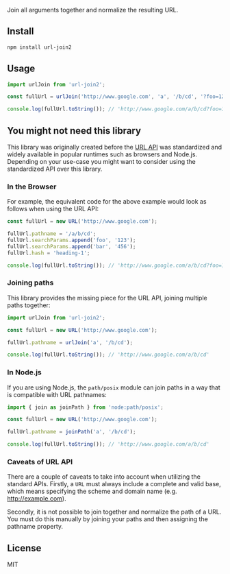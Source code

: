 Join all arguments together and normalize the resulting URL.

## Install

```bash
npm install url-join2
```

## Usage

```javascript
import urlJoin from 'url-join2';

const fullUrl = urlJoin('http://www.google.com', 'a', '/b/cd', '?foo=123', '&bar=456', '#heading-1');

console.log(fullUrl.toString()); // 'http://www.google.com/a/b/cd?foo=123&bar=456#heading-1'
```

## You might not need this library

This library was originally created before the [URL API](https://developer.mozilla.org/en-US/docs/Web/API/URL_API) was standardized and widely available in popular runtimes such as browsers and Node.js. Depending on your use-case you might want to consider using the standardized API over this library.

### In the Browser

For example, the equivalent code for the above example would look as follows when using the URL API:

```javascript
const fullUrl = new URL('http://www.google.com');

fullUrl.pathname = '/a/b/cd';
fullUrl.searchParams.append('foo', '123');
fullUrl.searchParams.append('bar', '456');
fullUrl.hash = 'heading-1';

console.log(fullUrl.toString()); // 'http://www.google.com/a/b/cd?foo=123&bar=456#heading-1'
```

### Joining paths

This library provides the missing piece for the URL API, joining multiple paths together:

```javascript
import urlJoin from 'url-join2';

const fullUrl = new URL('http://www.google.com');

fullUrl.pathname = urlJoin('a', '/b/cd');

console.log(fullUrl.toString()); // 'http://www.google.com/a/b/cd'
```

### In Node.js

If you are using Node.js, the `path/posix` module can join paths in a way that is compatible with URL pathnames:

```javascript
import { join as joinPath } from 'node:path/posix';

const fullUrl = new URL('http://www.google.com');

fullUrl.pathname = joinPath('a', '/b/cd');

console.log(fullUrl.toString()); // 'http://www.google.com/a/b/cd'
```

### Caveats of URL API

There are a couple of caveats to take into account when utilizing the standard APIs. Firstly, a `URL` must always include a complete and valid base, which means specifying the scheme and domain name (e.g. http://example.com).

Secondly, it is not possible to join together and normalize the path of a URL. You must do this manually by joining your paths and then assigning the pathname property.

## License

MIT